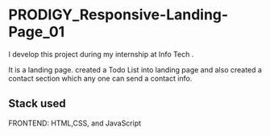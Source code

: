 # PRODIGY_Responsive-Landing-Page_01
I develop this project during my internship at Info Tech .

It is a landing page. created a Todo List into landing page and also created a contact section which any one can send a contact info.


## Stack used
FRONTEND: HTML,CSS, and JavaScript
